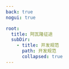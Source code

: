 ```yaml
---
back: true
nogui: true

root: 
  title: 阿瓦隆征途
  subDir: 
    - title: 开发规范
      path: 开发规范
      collapsed: true
---
```

